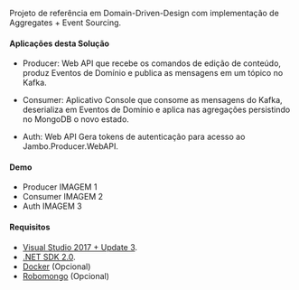 Projeto de referência em Domain-Driven-Design com implementação de Aggregates + Event Sourcing.

#### Aplicações desta Solução
* Producer: Web API que recebe os comandos de edição de conteúdo, produz Eventos de Domínio e publica as mensagens em um tópico no Kafka.
  
* Consumer: Aplicativo Console que consome as mensagens do Kafka, deserializa em Eventos de Domínio e aplica nas agregações persistindo no MongoDB o novo estado.
  
* Auth: Web API Gera tokens de autenticação para acesso ao Jambo.Producer.WebAPI.

#### Demo

* Producer
IMAGEM 1
* Consumer
IMAGEM 2
* Auth
IMAGEM 3

#### Requisitos

* [Visual Studio 2017 + Update 3](https://www.visualstudio.com/en-us/news/releasenotes/vs2017-relnotes).
* [.NET SDK 2.0](https://www.microsoft.com/net/download/core).
* [Docker](https://docs.docker.com/docker-for-windows/install/) (Opcional)
* [Robomongo](https://robomongo.org/) (Opcional)
